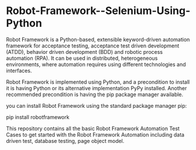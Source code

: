 # Robot-Framework--Selenium-Using-Python

Robot Framework is a Python-based, extensible keyword-driven automation framework for acceptance testing, acceptance test driven development (ATDD), behavior driven development (BDD) and robotic process automation (RPA). It can be used in distributed, heterogeneous environments, where automation requires using different technologies and interfaces.

Robot Framework is implemented using Python, and a precondition to install it is having Python or its alternative implementation PyPy installed. Another recommended precondition is having the pip package manager available.
 
 you can install Robot Framework using the standard package manager pip:

pip install robotframework

This repository contains all the basic Robot Framework Automation Test Cases to get started with the Robot Framework Automation including data driven test, database testing, page object model.
